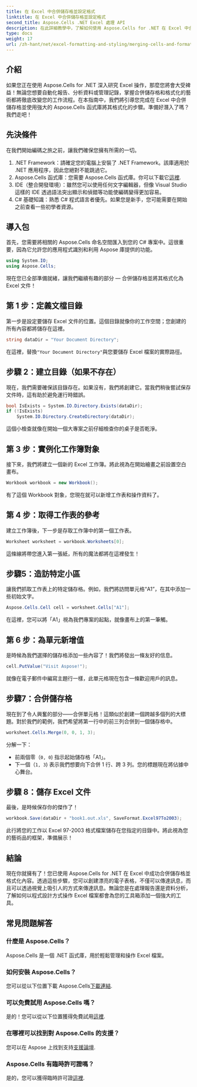 ```yaml
---
title: 在 Excel 中合併儲存格並設定格式
linktitle: 在 Excel 中合併儲存格並設定格式
second_title: Aspose.Cells .NET Excel 處理 API
description: 在此詳細教學中，了解如何使用 Aspose.Cells for .NET 在 Excel 中合併儲存格並設定儲存格格式。簡化您的 Excel 自動化任務。
type: docs
weight: 17
url: /zh-hant/net/excel-formatting-and-styling/merging-cells-and-formatting/
---
```

## 介紹
如果您正在使用 Aspose.Cells for .NET 深入研究 Excel 操作，那麼您將會大受裨益！無論您想要自動化報告、分析資料或管理記錄，掌握合併儲存格和格式化的藝術都將徹底改變您的工作流程。在本指南中，我們將引導您完成在 Excel 中合併儲存格並使用強大的 Aspose.Cells 函式庫將其格式化的步驟。準備好潛入了嗎？我們走吧！
## 先決條件
在我們開始編碼之旅之前，讓我們確保您擁有所需的一切。
1. .NET Framework：請確定您的電腦上安裝了 .NET Framework。該庫適用於 .NET 應用程序，因此您絕對不能跳過它。
2.  Aspose.Cells 函式庫：您需要 Aspose.Cells 函式庫。你可以下載它[這裡](https://releases.aspose.com/cells/net/).
3. IDE（整合開發環境）：雖然您可以使用任何文字編輯器，但像 Visual Studio 這樣的 IDE 透過語法突出顯示和偵錯等功能使編碼變得更加容易。
4. C# 基礎知識：熟悉 C# 程式語言者優先。如果您是新手，您可能需要在開始之前查看一些初學者資源。
## 導入包
首先，您需要將相關的 Aspose.Cells 命名空間匯入到您的 C# 專案中。這很重要，因為它允許您的應用程式識別和利用 Aspose 庫提供的功能。
```csharp
using System.IO;
using Aspose.Cells;
```
現在您已全部準備就緒，讓我們繼續有趣的部分 — 合併儲存格並將其格式化為 Excel 文件！
## 第 1 步：定義文檔目錄
第一步是設定要儲存 Excel 文件的位置。這個目錄就像你的工作空間；您創建的所有內容都將儲存在這裡。 
```csharp
string dataDir = "Your Document Directory";
```
在這裡，替換`"Your Document Directory"`與您要儲存 Excel 檔案的實際路徑。 
## 步驟 2：建立目錄（如果不存在）
現在，我們需要確保該目錄存在。如果沒有，我們將創建它。當我們稍後嘗試保存文件時，這有助於避免運行時錯誤。
```csharp
bool IsExists = System.IO.Directory.Exists(dataDir);
if (!IsExists)
    System.IO.Directory.CreateDirectory(dataDir);
```
這個小檢查就像在開始一個大專案之前仔細檢查你的桌子是否乾淨。 
## 第 3 步：實例化工作簿對象
接下來，我們將建立一個新的 Excel 工作簿。將此視為在開始繪畫之前設置空白畫布。 
```csharp
Workbook workbook = new Workbook();
```
有了這個 Workbook 對象，您現在就可以新增工作表和操作資料了。
## 第 4 步：取得工作表的參考
建立工作簿後，下一步是存取工作簿中的第一個工作表。 
```csharp
Worksheet worksheet = workbook.Worksheets[0];
```
這條線將帶您進入第一張紙，所有的魔法都將在這裡發生！
## 步驟5：造訪特定小區
讓我們抓取工作表上的特定儲存格。例如，我們將訪問單元格“A1”，在其中添加一些初始文字。
```csharp
Aspose.Cells.Cell cell = worksheet.Cells["A1"];
```
在這裡，您可以將「A1」視為我們專案的起點，就像畫布上的第一筆觸。
## 第 6 步：為單元新增值
是時候為我們選擇的儲存格添加一些內容了！我們將發出一條友好的信息。
```csharp
cell.PutValue("Visit Aspose!");
```
就像在電子郵件中編寫主題行一樣，此單元格現在包含一條歡迎用戶的訊息。
## 步驟7：合併儲存格
現在到了令人興奮的部分——合併單元格！這類似於創建一個跨越多個列的大標題。對於我們的範例，我們希望將第一行中的前三列合併到一個儲存格中。
```csharp
worksheet.Cells.Merge(0, 0, 1, 3);
```
分解一下：
- 前兩個零（`0, 0`) 指示起始儲存格「A1」。
- 下一個（`1, 3`) 表示我們想要向下合併 1 行、跨 3 列。您的標題現在將佔據中心舞台。
## 步驟 8：儲存 Excel 文件
最後，是時候保存你的傑作了！ 
```csharp
workbook.Save(dataDir + "book1.out.xls", SaveFormat.Excel97To2003);
```
此行將您的工作以 Excel 97-2003 格式檔案儲存在您指定的目錄中。將此視為您的藝術品的框架，準備展示！
## 結論
現在你就擁有了！您已使用 Aspose.Cells for .NET 在 Excel 中成功合併儲存格並格式化內容。透過這些步驟，您可以創建漂亮的電子表格，不僅可以傳達訊息，而且可以透過視覺上吸引人的方式來傳達訊息。無論您是在處理報告還是資料分析，了解如何以程式設計方式操作 Excel 檔案都會為您的工具箱添加一個強大的工具。
## 常見問題解答
### 什麼是 Aspose.Cells？
Aspose.Cells 是一個 .NET 函式庫，用於輕鬆管理和操作 Excel 檔案。 
### 如何安裝 Aspose.Cells？
您可以從以下位置下載 Aspose.Cells[下載連結](https://releases.aspose.com/cells/net/).
### 可以免費試用 Aspose.Cells 嗎？
是的！您可以從以下位置獲得免費試用[這裡](https://releases.aspose.com/).
### 在哪裡可以找到對 Aspose.Cells 的支援？
您可以在 Aspose 上找到支持[支援論壇](https://forum.aspose.com/c/cells/9).
### Aspose.Cells 有臨時許可證嗎？
是的，您可以獲得臨時許可證[這裡](https://purchase.aspose.com/temporary-license/).